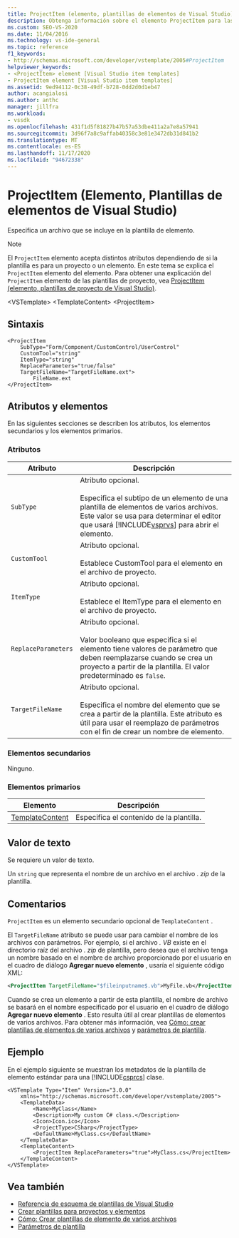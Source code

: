 ```yaml
---
title: ProjectItem (elemento, plantillas de elementos de Visual Studio) | Microsoft Docs
description: Obtenga información sobre el elemento ProjectItem para las plantillas de elementos y cómo acepta distintos atributos dependiendo de si la plantilla es para un proyecto o un elemento.
ms.custom: SEO-VS-2020
ms.date: 11/04/2016
ms.technology: vs-ide-general
ms.topic: reference
f1_keywords:
- http://schemas.microsoft.com/developer/vstemplate/2005#ProjectItem
helpviewer_keywords:
- <ProjectItem> element [Visual Studio item templates]
- ProjectItem element [Visual Studio item templates]
ms.assetid: 9ed94112-0c38-49df-b728-0dd2d0d1eb47
author: acangialosi
ms.author: anthc
manager: jillfra
ms.workload:
- vssdk
ms.openlocfilehash: 431f1d5f81827b47b57a53dbe411a2a7e8a57941
ms.sourcegitcommit: 3d96f7a8c9affab40358c3e81e3472db31d841b2
ms.translationtype: MT
ms.contentlocale: es-ES
ms.lasthandoff: 11/17/2020
ms.locfileid: "94672338"
---
```

# <a name="projectitem-element-visual-studio-item-templates"></a>ProjectItem (Elemento, Plantillas de elementos de Visual Studio)
Especifica un archivo que se incluye en la plantilla de elemento.

> [!NOTE]
> El `ProjectItem` elemento acepta distintos atributos dependiendo de si la plantilla es para un proyecto o un elemento. En este tema se explica el `ProjectItem` elemento del elemento. Para obtener una explicación del `ProjectItem` elemento de las plantillas de proyecto, vea [ProjectItem (elemento, plantillas de proyecto de Visual Studio)](../extensibility/projectitem-element-visual-studio-project-templates.md).

 \<VSTemplate> \<TemplateContent>
 \<ProjectItem>

## <a name="syntax"></a>Sintaxis

```
<ProjectItem
    SubType="Form/Component/CustomControl/UserControl"
    CustomTool="string"
    ItemType="string"
    ReplaceParameters="true/false"
    TargetFileName="TargetFileName.ext">
        FileName.ext
</ProjectItem>
```

## <a name="attributes-and-elements"></a>Atributos y elementos
 En las siguientes secciones se describen los atributos, los elementos secundarios y los elementos primarios.

### <a name="attributes"></a>Atributos

| Atributo | Descripción |
|---------------------| - |
| `SubType` | Atributo opcional.<br /><br /> Especifica el subtipo de un elemento de una plantilla de elementos de varios archivos. Este valor se usa para determinar el editor que usará [!INCLUDE[vsprvs](../code-quality/includes/vsprvs_md.md)] para abrir el elemento. |
| `CustomTool` | Atributo opcional.<br /><br /> Establece CustomTool para el elemento en el archivo de proyecto. |
| `ItemType` | Atributo opcional.<br /><br /> Establece el ItemType para el elemento en el archivo de proyecto. |
| `ReplaceParameters` | Atributo opcional.<br /><br /> Valor booleano que especifica si el elemento tiene valores de parámetro que deben reemplazarse cuando se crea un proyecto a partir de la plantilla. El valor predeterminado es `false`. |
| `TargetFileName` | Atributo opcional.<br /><br /> Especifica el nombre del elemento que se crea a partir de la plantilla. Este atributo es útil para usar el reemplazo de parámetros con el fin de crear un nombre de elemento. |

### <a name="child-elements"></a>Elementos secundarios
 Ninguno.

### <a name="parent-elements"></a>Elementos primarios

|Elemento|Descripción|
|-------------|-----------------|
|[TemplateContent](../extensibility/templatecontent-element-visual-studio-templates.md)|Especifica el contenido de la plantilla.|

## <a name="text-value"></a>Valor de texto
 Se requiere un valor de texto.

 Un `string` que representa el nombre de un archivo en el archivo *. zip* de la plantilla.

## <a name="remarks"></a>Comentarios
 `ProjectItem` es un elemento secundario opcional de `TemplateContent` .

 El `TargetFileName` atributo se puede usar para cambiar el nombre de los archivos con parámetros. Por ejemplo, si el archivo *. VB* existe en el directorio raíz del archivo *. zip* de plantilla, pero desea que el archivo tenga un nombre basado en el nombre de archivo proporcionado por el usuario en el cuadro de diálogo **Agregar nuevo elemento** , usaría el siguiente código XML:

```xml
<ProjectItem TargetFileName="$fileinputname$.vb">MyFile.vb</ProjectItem>
```

 Cuando se crea un elemento a partir de esta plantilla, el nombre de archivo se basará en el nombre especificado por el usuario en el cuadro de diálogo **Agregar nuevo elemento** . Esto resulta útil al crear plantillas de elementos de varios archivos. Para obtener más información, vea [Cómo: crear plantillas de elementos de varios archivos](../ide/how-to-create-multi-file-item-templates.md) y [parámetros de plantilla](../ide/template-parameters.md).

## <a name="example"></a>Ejemplo
 En el ejemplo siguiente se muestran los metadatos de la plantilla de elemento estándar para una [!INCLUDE[csprcs](../data-tools/includes/csprcs_md.md)] clase.

```
<VSTemplate Type="Item" Version="3.0.0"
    xmlns="http://schemas.microsoft.com/developer/vstemplate/2005">
    <TemplateData>
        <Name>MyClass</Name>
        <Description>My custom C# class.</Description>
        <Icon>Icon.ico</Icon>
        <ProjectType>CSharp</ProjectType>
        <DefaultName>MyClass.cs</DefaultName>
    </TemplateData>
    <TemplateContent>
        <ProjectItem ReplaceParameters="true">MyClass.cs</ProjectItem>
    </TemplateContent>
</VSTemplate>
```

## <a name="see-also"></a>Vea también
- [Referencia de esquema de plantillas de Visual Studio](../extensibility/visual-studio-template-schema-reference.md)
- [Crear plantillas para proyectos y elementos](../ide/creating-project-and-item-templates.md)
- [Cómo: Crear plantillas de elemento de varios archivos](../ide/how-to-create-multi-file-item-templates.md)
- [Parámetros de plantilla](../ide/template-parameters.md)
